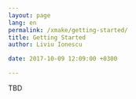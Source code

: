 ```yaml
---
layout: page
lang: en
permalink: /xmake/getting-started/
title: Getting Started
author: Liviu Ionescu

date: 2017-10-09 12:09:00 +0300

---
```


TBD
